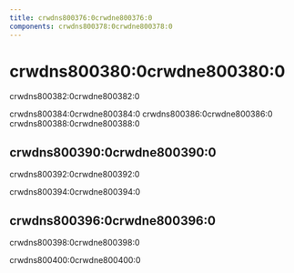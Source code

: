 ```yaml
---
title: crwdns800376:0crwdne800376:0
components: crwdns800378:0crwdne800378:0
---
```

# crwdns800380:0crwdne800380:0

<p class="description">crwdns800382:0crwdne800382:0</p>

crwdns800384:0crwdne800384:0 crwdns800386:0crwdne800386:0 crwdns800388:0crwdne800388:0

## crwdns800390:0crwdne800390:0

crwdns800392:0crwdne800392:0

crwdns800394:0crwdne800394:0

## crwdns800396:0crwdne800396:0

crwdns800398:0crwdne800398:0

crwdns800400:0crwdne800400:0